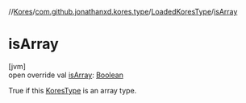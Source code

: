 //[Kores](../../../index.md)/[com.github.jonathanxd.kores.type](../index.md)/[LoadedKoresType](index.md)/[isArray](is-array.md)

# isArray

[jvm]\
open override val [isArray](is-array.md): [Boolean](https://kotlinlang.org/api/latest/jvm/stdlib/kotlin/-boolean/index.html)

True if this [KoresType](../-kores-type/index.md) is an array type.
